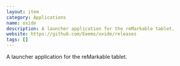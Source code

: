 ```yaml
---
layout: item
category: Applications
name: oxide
description: A launcher application for the reMarkable tablet.
website: https://github.com/Eeems/oxide/releases
tags: []
---
```


A launcher application for the reMarkable tablet.
